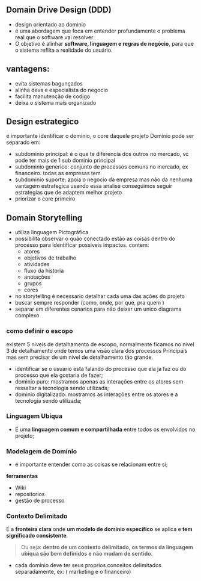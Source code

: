 ## Domain Drive Design (DDD)
- design orientado ao dominio
- é uma abordagem que foca em entender profundamente o problema real que o software vai resolver 
- O objetivo é alinhar **software, linguagem e regras de negócio**, para que o sistema reflita a realidade do usuário.

## vantagens:
 - evita sistemas bagunçados
 - alinha devs e especialista do negocio
 - facilita manutenção de codigo
 - deixa o sistema mais organizado

## Design estrategico
é importante identificar o dominio, o core daquele projeto
Dominio pode ser separado em:
- subdominio principal: é o que te diferencia dos outros no mercado, vc pode ter mais de 1 sub dominio principal
- subdominio generico: conjunto de processos comuns no mercado, ex financeiro. todas as empresas tem
- subdominio suporte: apoia o negocio da empresa mas não da nenhuma vantagem estrategica
usando essa analise conseguimos seguir estrategias que de adaptem melhor projeto
- priorizar o core primeiro 

## Domain Storytelling
- utiliza linguagem Pictográfica
- possibilita observar o quão conectado estão as coisas dentro do processo para identificar possiveis impactos.
contem:
	- atores
	- objetivos de trabalho
	- atividades 
	- fluxo da historia
	- anotações
	- grupos
	- cores
- no storytelling é necessario detalhar cada uma das ações do projeto
- buscar sempre responder (como, onde, por que, pra quem )
- separar em diferentes cenarios para não deixar um unico diagrama complexo

### como definir o escopo
existem 5 niveis de detalhamento de escopo, normalmente ficamos no nivel 3 de detalhamento onde temos uma visão clara dos processos Principais mas sem precisar de um nivel de detalhamento tão grande.

- identificar se o usuario esta falando do processo que ela ja faz ou do processo que ela gostaria de fazer; 
- dominio puro: mostramos apenas as interações entre os atores sem ressaltar a tecnologia sendo utilizada;
- dominio digitalizado: mostramos as interações entre os atores e a tecnologia sendo utilizada;

### Linguagem Ubíqua
- É uma **linguagem comum e compartilhada** entre todos os envolvidos no projeto;
###  Modelagem de Domínio
- é importante entender como as coisas se relacionam entre si;

**ferramentas**
- Wiki
- repositorios
- gestão de processo

### Contexto Delimitado
É a **fronteira clara** onde **um modelo de domínio específico** se aplica e **tem significado consistente**.
> Ou seja: **dentro de um contexto delimitado, os termos da linguagem ubíqua são bem definidos e não mudam de sentido**.

- cada dominio deve ter seus proprios conceitos delimitados separadamente, ex: ( marketing e o financeiro)


<!--stackedit_data:
eyJoaXN0b3J5IjpbLTE3ODQ1MzAxMTYsMTQyODY5NDgwNSwyMD
g4MDMzOTQ4LDE2MzIzNzAyOTUsMTc5NDk3NzcwMCwtNzI1NTg3
MjYyLDE4OTcwMjM5NTQsLTgwMTY3OTI4NywtMTM1MzQwODIwNS
wyMDg3NDQyNTk4LC0xNDMxNDI1NTIwLDIwODc0NDI1OTgsMTM4
MTM3MDg1MiwtMjU4NjU0Mjk2LDIxMjI2OTY2MjQsLTE3NjkzNz
E3MTQsMjUyMDg1MTk1XX0=
-->